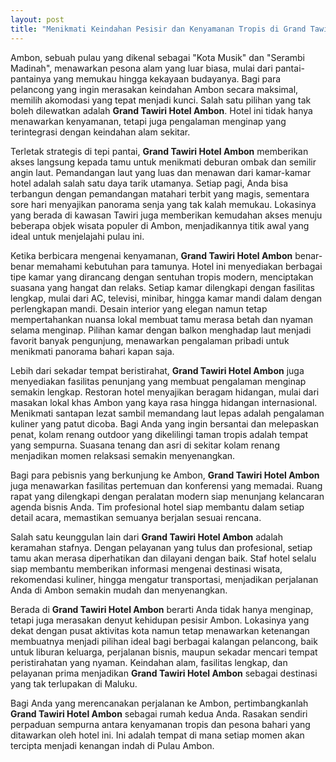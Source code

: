 ```yaml
---
layout: post
title: "Menikmati Keindahan Pesisir dan Kenyamanan Tropis di Grand Tawiri Hotel Ambon"
---
```


Ambon, sebuah pulau yang dikenal sebagai "Kota Musik" dan "Serambi Madinah", menawarkan pesona alam yang luar biasa, mulai dari pantai-pantainya yang memukau hingga kekayaan budayanya. Bagi para pelancong yang ingin merasakan keindahan Ambon secara maksimal, memilih akomodasi yang tepat menjadi kunci. Salah satu pilihan yang tak boleh dilewatkan adalah **Grand Tawiri Hotel Ambon**. Hotel ini tidak hanya menawarkan kenyamanan, tetapi juga pengalaman menginap yang terintegrasi dengan keindahan alam sekitar.

Terletak strategis di tepi pantai, **Grand Tawiri Hotel Ambon** memberikan akses langsung kepada tamu untuk menikmati deburan ombak dan semilir angin laut. Pemandangan laut yang luas dan menawan dari kamar-kamar hotel adalah salah satu daya tarik utamanya. Setiap pagi, Anda bisa terbangun dengan pemandangan matahari terbit yang magis, sementara sore hari menyajikan panorama senja yang tak kalah memukau. Lokasinya yang berada di kawasan Tawiri juga memberikan kemudahan akses menuju beberapa objek wisata populer di Ambon, menjadikannya titik awal yang ideal untuk menjelajahi pulau ini.

Ketika berbicara mengenai kenyamanan, **Grand Tawiri Hotel Ambon** benar-benar memahami kebutuhan para tamunya. Hotel ini menyediakan berbagai tipe kamar yang dirancang dengan sentuhan tropis modern, menciptakan suasana yang hangat dan relaks. Setiap kamar dilengkapi dengan fasilitas lengkap, mulai dari AC, televisi, minibar, hingga kamar mandi dalam dengan perlengkapan mandi. Desain interior yang elegan namun tetap mempertahankan nuansa lokal membuat tamu merasa betah dan nyaman selama menginap. Pilihan kamar dengan balkon menghadap laut menjadi favorit banyak pengunjung, menawarkan pengalaman pribadi untuk menikmati panorama bahari kapan saja.

Lebih dari sekadar tempat beristirahat, **Grand Tawiri Hotel Ambon** juga menyediakan fasilitas penunjang yang membuat pengalaman menginap semakin lengkap. Restoran hotel menyajikan beragam hidangan, mulai dari masakan lokal khas Ambon yang kaya rasa hingga hidangan internasional. Menikmati santapan lezat sambil memandang laut lepas adalah pengalaman kuliner yang patut dicoba. Bagi Anda yang ingin bersantai dan melepaskan penat, kolam renang outdoor yang dikelilingi taman tropis adalah tempat yang sempurna. Suasana tenang dan asri di sekitar kolam renang menjadikan momen relaksasi semakin menyenangkan.

Bagi para pebisnis yang berkunjung ke Ambon, **Grand Tawiri Hotel Ambon** juga menawarkan fasilitas pertemuan dan konferensi yang memadai. Ruang rapat yang dilengkapi dengan peralatan modern siap menunjang kelancaran agenda bisnis Anda. Tim profesional hotel siap membantu dalam setiap detail acara, memastikan semuanya berjalan sesuai rencana.

Salah satu keunggulan lain dari **Grand Tawiri Hotel Ambon** adalah keramahan stafnya. Dengan pelayanan yang tulus dan profesional, setiap tamu akan merasa diperhatikan dan dilayani dengan baik. Staf hotel selalu siap membantu memberikan informasi mengenai destinasi wisata, rekomendasi kuliner, hingga mengatur transportasi, menjadikan perjalanan Anda di Ambon semakin mudah dan menyenangkan.

Berada di **Grand Tawiri Hotel Ambon** berarti Anda tidak hanya menginap, tetapi juga merasakan denyut kehidupan pesisir Ambon. Lokasinya yang dekat dengan pusat aktivitas kota namun tetap menawarkan ketenangan membuatnya menjadi pilihan ideal bagi berbagai kalangan pelancong, baik untuk liburan keluarga, perjalanan bisnis, maupun sekadar mencari tempat peristirahatan yang nyaman. Keindahan alam, fasilitas lengkap, dan pelayanan prima menjadikan **Grand Tawiri Hotel Ambon** sebagai destinasi yang tak terlupakan di Maluku.

Bagi Anda yang merencanakan perjalanan ke Ambon, pertimbangkanlah **Grand Tawiri Hotel Ambon** sebagai rumah kedua Anda. Rasakan sendiri perpaduan sempurna antara kenyamanan tropis dan pesona bahari yang ditawarkan oleh hotel ini. Ini adalah tempat di mana setiap momen akan tercipta menjadi kenangan indah di Pulau Ambon.
